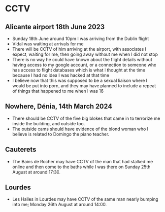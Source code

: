 # CCTV

<div id="google_translate_element"></div>
<script type="text/javascript" src="//translate.google.com/translate_a/element.js?cb=googleTranslateElementInit"></script>
<script type="text/javascript">
function googleTranslateElementInit() {
  new google.translate.TranslateElement({pageLanguage: 'en'}, 'google_translate_element');
}
</script>

## Alicante airport 18th June 2023

- Sunday 18th June around 10pm I was arriving from the Dublin flight
- Vidal was waiting at arrivals for me
- There will be CCTV of him arriving at the airport, with associates I expect, waiting for me, then going away without me when I did not stop
- There is no way he could have known about the flight details without having access to my google account, or a connection to someone who has access to flight databases which is what I thought at the time because I had no idea I was hacked at that time
- I believe now that this was supposed to be a sexual liaison where I would be put into porn, and they may have planned to include a repeat of things that happened to me when I was 16

## Nowhere, Dénia, 14th March 2024

- There should be CCTV of the five big blokes that came in to terrorize me inside the building, and outside too.
- The outside cams should have evidence of the blond woman who I believe is related to Domingo the piano teacher.

## Cauterets

- The Bains de Rocher may have CCTV of the man that had stalked me online and then come to the baths while I was there on Sunday 25th August at around 17:30.

## Lourdes

- Les Halles in Lourdes may have CCTV of the same man nearly bumping into me; Monday 26th August at around 14:00.
